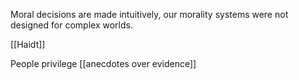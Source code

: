 Moral decisions are made intuitively, our morality systems were not designed for complex worlds.

[[Haidt]]

People privilege [[anecdotes over evidence]]
